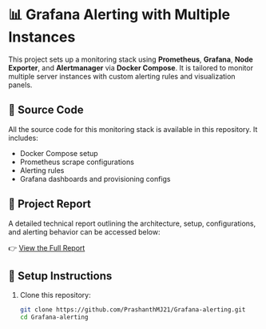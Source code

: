 # 📊 Grafana Alerting with Multiple Instances

This project sets up a monitoring stack using **Prometheus**, **Grafana**, **Node Exporter**, and **Alertmanager** via **Docker Compose**. It is tailored to monitor multiple server instances with custom alerting rules and visualization panels.

## 📁 Source Code

All the source code for this monitoring stack is available in this repository. It includes:

- Docker Compose setup
- Prometheus scrape configurations
- Alerting rules
- Grafana dashboards and provisioning configs

## 📝 Project Report

A detailed technical report outlining the architecture, setup, configurations, and alerting behavior can be accessed below:

👉 [View the Full Report]([https://docs.google.com/document/d/1ABCDEF123456XYZ/view](https://docs.google.com/document/d/1MtipcynhJ_7bQdCnv558q0_oD8T1ga0BTpK8tKettcs/edit?usp=sharing))  

## 🚀 Setup Instructions

1. Clone this repository:
   ```bash
   git clone https://github.com/PrashanthMJ21/Grafana-alerting.git
   cd Grafana-alerting
